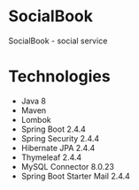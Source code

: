# SocialBook
SocialBook - social service

# Technologies
<ul>
  <li>Java 8</li>
  <li>Maven</li>
  <li>Lombok</li>
  <li>Spring Boot 2.4.4</li>
  <li>Spring Security 2.4.4</li>
  <li>Hibernate JPA 2.4.4</li>
  <li>Thymeleaf 2.4.4</li>
  <li>MySQL Connector 8.0.23</li>
  <li>Spring Boot Starter Mail 2.4.4</li>
</ul>
